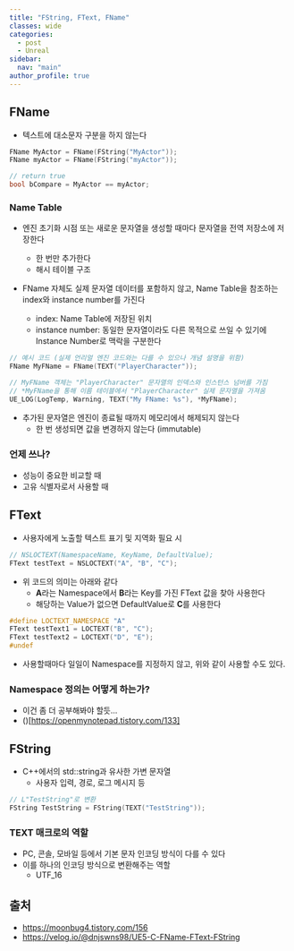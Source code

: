 ```yaml
---
title: "FString, FText, FName"
classes: wide
categories: 
  - post
  - Unreal
sidebar:
  nav: "main"
author_profile: true
---
```

   
## FName
* 텍스트에 대소문자 구분을 하지 않는다

```c++
FName MyActor = FName(FString("MyActor"));
FName myActor = FName(FString("myActor"));

// return true
bool bCompare = MyActor == myActor;
```

### Name Table
* 엔진 초기화 시점 또는 새로운 문자열을 생성할 때마다 문자열을 전역 저장소에 저장한다
    * 한 번만 추가한다
    * 해시 테이블 구조

* FName 자체도 실제 문자열 데이터를 포함하지 않고, Name Table을 참조하는 index와 instance number를 가진다
    * index: Name Table에 저장된 위치
    * instance number:  동일한 문자열이라도 다른 목적으로 쓰일 수 있기에 Instance Number로 맥락을 구분한다

```c++
// 예시 코드 (실제 언리얼 엔진 코드와는 다를 수 있으나 개념 설명을 위함)
FName MyFName = FName(TEXT("PlayerCharacter"));

// MyFName 객체는 "PlayerCharacter" 문자열의 인덱스와 인스턴스 넘버를 가짐
// *MyFName을 통해 이름 테이블에서 "PlayerCharacter" 실제 문자열을 가져옴
UE_LOG(LogTemp, Warning, TEXT("My FName: %s"), *MyFName);
```

* 추가된 문자열은 엔진이 종료될 때까지 메모리에서 해제되지 않는다
    * 한 번 생성되면 값을 변경하지 않는다 (immutable)

### 언제 쓰나?
* 성능이 중요한 비교할 때 
* 고유 식별자로서 사용할 때

## FText
* 사용자에게 노출할 텍스트 표기 및 지역화 필요 시

```c++
// NSLOCTEXT(NamespaceName, KeyName, DefaultValue);
FText testText = NSLOCTEXT("A", "B", "C");
```

* 위 코드의 의미는 아래와 같다
    * **A**라는 Namespace에서 **B**라는 Key를 가진 FText 값을 찾아 사용한다
    * 해당하는 Value가 없으면 DefaultValue로 **C**를 사용한다

```c++
#define LOCTEXT_NAMESPACE "A"
FText testText1 = LOCTEXT("B", "C");
FText testText2 = LOCTEXT("D", "E");
#undef
```

* 사용할때마다 일일이 Namespace를 지정하지 않고, 위와 같이 사용할 수도 있다.

### Namespace 정의는 어떻게 하는가?
* 이건 좀 더 공부해봐야 할듯...
* ()[https://openmynotepad.tistory.com/133]

## FString
* C++에서의 std::string과 유사한 가변 문자열
    * 사용자 입력, 경로, 로그 메시지 등

```c++
// L"TestString"로 변환
FString TestString = FString(TEXT("TestString"));
```

### TEXT 매크로의 역할
* PC, 콘솔, 모바일 등에서 기본 문자 인코딩 방식이 다를 수 있다
* 이를 하나의 인코딩 방식으로 변환해주는 역할
    * UTF_16

## 출처
* https://moonbug4.tistory.com/156
* https://velog.io/@dnjswns98/UE5-C-FName-FText-FString
